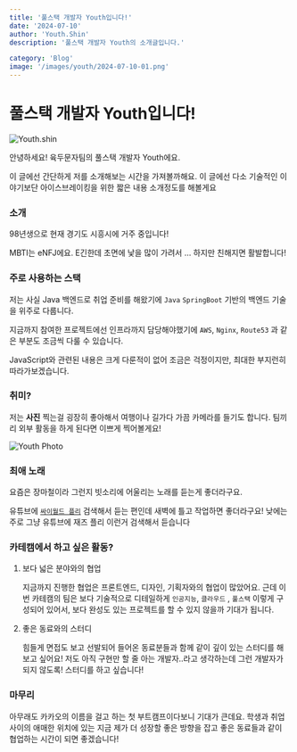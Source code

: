 ```yaml
---
title: '풀스택 개발자 Youth입니다!'
date: '2024-07-10'
author: 'Youth.Shin'
description: '풀스택 개발자 Youth의 소개글입니다.'

category: 'Blog'
image: '/images/youth/2024-07-10-01.png'
---
```


# 풀스택 개발자 Youth입니다!

![Youth.shin](/images/youth/2024-07-10-01.png)

안녕하세요! 육두문자팀의 풀스택 개발자 Youth에요.

이 글에선 간단하게 저를 소개해보는 시간을 가져볼까해요. 이 글에선 다소 기술적인 이야기보단 아이스브레이킹을 위한 짧은 내용 소개정도를 해볼게요

### 소개

98년생으로 현재 경기도 시흥시에 거주 중입니다!

MBTI는 eNFJ에요. E긴한데 초면에 낯을 많이 가려서 … 하지만 친해지면 활발합니다!

### 주로 사용하는 스택

저는 사실 Java 백엔드로 취업 준비를 해왔기에 `Java` `SpringBoot` 기반의 백엔드 기술을 위주로 다룹니다.

지금까지 참여한 프로젝트에선 인프라까지 담당해야했기에 `AWS`, `Nginx`, `Route53` 과 같은 부분도 조금씩 다룰 수 있습니다.

JavaScript와 관련된 내용은 크게 다룬적이 없어 조금은 걱정이지만, 최대한 부지런히 따라가보겠습니다.

### 취미?

저는 **사진** 찍는걸 굉장히 좋아해서 여행이나 길가다 가끔 카메라를 들기도 합니다. 팀끼리 외부 활동을 하게 된다면 이쁘게 찍어볼게요!

![Youth Photo](/images/youth/2024-07-10-02.jpeg)

### 최애 노래

요즘은 장마철이라 그런지 빗소리에 어울리는 노래를 듣는게 좋더라구요.

유튜브에 [`싸이월드 플리`](https://www.youtube.com/watch?v=TdAzSVJLlmg) 검색해서 듣는 편인데 새벽에 틀고 작업하면 좋더라구요! 낮에는 주로 그냥 유튜브에 재즈 플리 이런거 검색해서 듣습니다

### 카테캠에서 하고 싶은 활동?

1. 보다 넓은 분야와의 협업

   지금까지 진행한 협업은 프론트엔드, 디자인, 기획자와의 협업이 많았어요. 근데 이번 카테캠의 팀은 보다 기술적으로 디테일하게 `인공지능`, `클라우드` , `풀스택` 이렇게 구성되어 있어서, 보다 완성도 있는 프로젝트를 할 수 있지 않을까 기대가 됩니다.

2. 좋은 동료와의 스터디

   힘들게 면접도 보고 선발되어 들어온 동료분들과 함께 같이 깊이 있는 스터디를 해보고 싶어요! 저도 아직 구현만 할 줄 아는 개발자..라고 생각하는데 그런 개발자가 되지 않도록! 스터디를 하고 싶습니다!

### 마무리

아무래도 카카오의 이름을 걸고 하는 첫 부트캠프이다보니 기대가 큰데요. 학생과 취업 사이의 애매한 위치에 있는 지금 제가 더 성장할 좋은 방향을 잡고 좋은 동료들과 같이 협업하는 시간이 되면 좋겠습니다!
